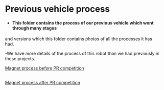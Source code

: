 # Previous vehicle process

- #### This folder contains the process of our previous vehicle which went through many stages
 and versions which this folder contains photos of all the processes it has had.

 -We have more details of the process of this robot than we had previously in these projects.

 [Magnet process before PR competition](https://github.com/users/WROMagnet/projects/5)
 ##
 [Magnet process after PR competition](https://github.com/users/WROMagnet/projects/6)
